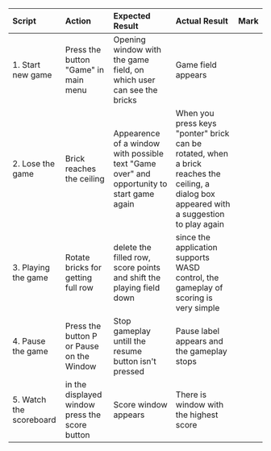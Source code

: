 |Script|Action|Expected Result|Actual Result| Mark|
|:---|:---|:---|:---|:---|
|1. Start new game|Press the button "Game" in main menu|Opening window with the game field, on which user can see the bricks| Game field appears||
|2. Lose the game|Brick reaches the ceiling|Appearence of a window with possible text "Game over" and opportunity to start game again|When you press keys "ponter" brick can be rotated, when a brick reaches the ceiling, a dialog box appeared with a suggestion to play again ||
|3. Playing the game|Rotate bricks for getting full row | delete the filled row, score points and shift the playing field down |since the application supports WASD control, the gameplay of scoring is very simple| |
|4. Pause the game|Press the button P or Pause on the Window |Stop gameplay untill the resume button isn't pressed | Pause label appears and the gameplay stops | |
|5. Watch the scoreboard|in the displayed window press the score button|Score window appears| There is window with the highest score ||
